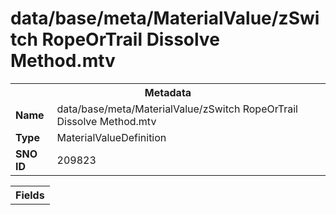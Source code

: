 <h1>data/base/meta/MaterialValue/zSwitch RopeOrTrail Dissolve Method.mtv</h1><table><tr><th colspan="100%">Metadata</th></tr><tr><td><b>Name</b></td><td>data/base/meta/MaterialValue/zSwitch RopeOrTrail Dissolve Method.mtv</td></tr><tr><td><b>Type</b></td><td>MaterialValueDefinition</td></tr><tr><td><b>SNO ID</b></td><td>209823</td></tr></table>

<table><tr><th colspan="100%">Fields</th></tr></table>


